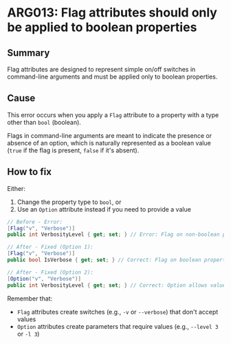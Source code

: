 # ARG013: Flag attributes should only be applied to boolean properties

## Summary
Flag attributes are designed to represent simple on/off switches in command-line arguments and must be applied only to boolean properties.

## Cause
This error occurs when you apply a `Flag` attribute to a property with a type other than `bool` (boolean).

Flags in command-line arguments are meant to indicate the presence or absence of an option, which is naturally represented as a boolean value (`true` if the flag is present, `false` if it's absent).

## How to fix
Either:
1. Change the property type to `bool`, or
2. Use an `Option` attribute instead if you need to provide a value

```csharp
// Before - Error:
[Flag("v", "Verbose")]
public int VerbosityLevel { get; set; } // Error: Flag on non-boolean property

// After - Fixed (Option 1):
[Flag("v", "Verbose")]
public bool IsVerbose { get; set; } // Correct: Flag on boolean property

// After - Fixed (Option 2):
[Option("v", "Verbose")]
public int VerbosityLevel { get; set; } // Correct: Option allows values
```

Remember that:
- `Flag` attributes create switches (e.g., `-v` or `--verbose`) that don't accept values
- `Option` attributes create parameters that require values (e.g., `--level 3` or `-l 3`)